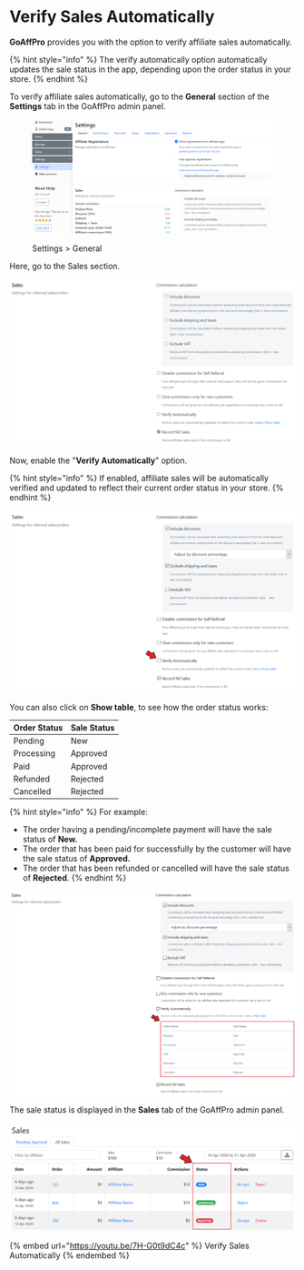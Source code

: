 # Verify Sales Automatically

**GoAffPro** provides you with the option to verify affiliate sales automatically.

{% hint style="info" %}
The verify automatically option automatically updates the sale status in the app, depending upon the order status in your store.&#x20;
{% endhint %}

To verify affiliate sales automatically, go to the **General** section of the **Settings** tab in the GoAffPro admin panel.

<figure><img src="../../../.gitbook/assets/image (3605).png" alt=""><figcaption><p>Settings > General</p></figcaption></figure>

Here, go to the Sales section.

![Sales](<../../../.gitbook/assets/image (3115).png>)

Now, enable the "**Verify Automatically**" option.

{% hint style="info" %}
If enabled, affiliate sales will be automatically verified and updated to reflect their current order status in your store.
{% endhint %}

![Enable the "Verify Automatically" option](<../../../.gitbook/assets/Annotation 2020-04-21 064914.png>)

You can also click on **Show table**, to see how the order status works:

| Order Status | Sale Status |
| ------------ | ----------- |
| Pending      | New         |
| Processing   | Approved    |
| Paid         | Approved    |
| Refunded     | Rejected    |
| Cancelled    | Rejected    |

{% hint style="info" %}
For example:

* The order having a pending/incomplete payment will have the sale status of **New.**
* The order that has been paid for successfully by the customer will have the sale status of **Approved.**
* The order that has been refunded or cancelled will have the sale status of **Rejected**.
{% endhint %}

![Click on Show table](<../../../.gitbook/assets/Annotation 2020-04-21 065150.png>)

The sale status is displayed in the **Sales** tab of the GoAffPro admin panel.

![](<../../../.gitbook/assets/Annotation 2020-04-21 065742.png>)

{% embed url="https://youtu.be/7H-G0t9dC4c" %}
Verify Sales Automatically
{% endembed %}
